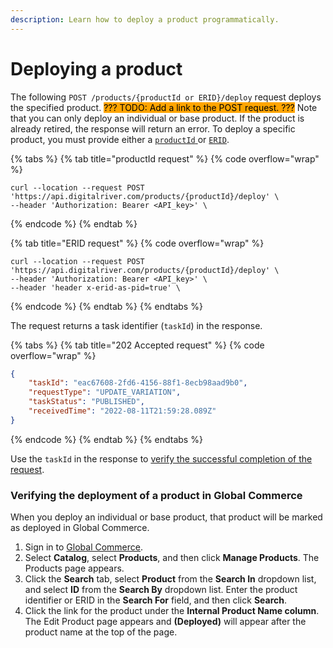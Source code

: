 ```yaml
---
description: Learn how to deploy a product programmatically.
---
```


# Deploying a product

The following `POST /products/{productId or ERID}/deploy` request deploys the specified product. <mark style="background-color:orange;">??? TODO: Add a link to the POST request. ???</mark> Note that you can only deploy an individual or base product. If the product is already retired, the response will return an error. To deploy a specific product, you must provide either a [`productId` ](../administrator-browser-experience/product-basics/unique-product-identifier.md#product-identifier)or [`ERID`](../administrator-browser-experience/product-basics/unique-product-identifier.md#external-reference-identifier-erid).&#x20;

{% tabs %}
{% tab title="productId request" %}
{% code overflow="wrap" %}
```http
curl --location --request POST 'https://api.digitalriver.com/products/{productId}/deploy' \
--header 'Authorization: Bearer <API_key>' \
```
{% endcode %}
{% endtab %}

{% tab title="ERID request" %}
{% code overflow="wrap" %}
```http
curl --location --request POST 'https://api.digitalriver.com/products/{productId}/deploy' \
--header 'Authorization: Bearer <API_key>' \
--header 'header x-erid-as-pid=true' \
```
{% endcode %}
{% endtab %}
{% endtabs %}

The request returns a task identifier (`taskId`) in the response.&#x20;

{% tabs %}
{% tab title="202 Accepted request" %}
{% code overflow="wrap" %}
```json
{
    "taskId": "eac67608-2fd6-4156-88f1-8ecb98aad9b0",
    "requestType": "UPDATE_VARIATION",
    "taskStatus": "PUBLISHED",
    "receivedTime": "2022-08-11T21:59:28.089Z"
}
```
{% endcode %}
{% endtab %}
{% endtabs %}

Use the `taskId` in the response to [verify the successful completion of the request](verifying-the-successful-completion-of-a-request.md).



### Verifying the deployment of a product in Global Commerce

When you deploy an individual or base product, that product will be marked as deployed in Global Commerce.

1. Sign in to [Global Commerce](https://gc.digitalriver.com/gc/ent/login.do).
2. Select **Catalog**, select **Products**, and then click **Manage Products**. The Products page appears.
3. Click the **Search** tab, select **Product** from the **Search In** dropdown list, and select **ID** from the **Search By** dropdown list. Enter the product identifier or ERID in the **Search For** field, and then click **Search**.
4. Click the link for the product under the **Internal Product Name column**. The Edit Product page appears and **(Deployed)** will appear after the product name at the top of the page.
